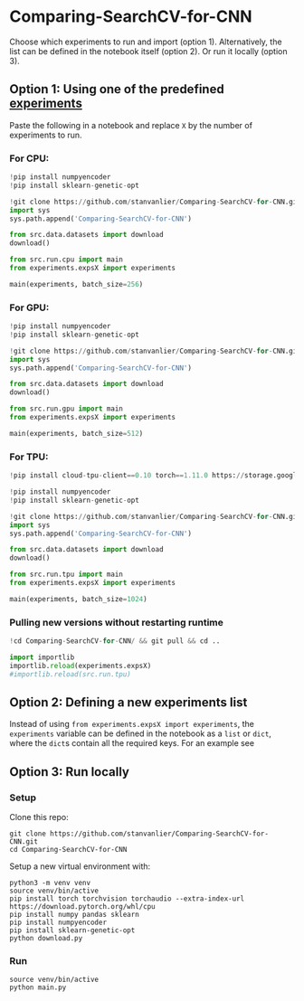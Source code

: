 # Comparing-SearchCV-for-CNN

Choose which experiments to run and import (option 1). Alternatively, the list
can be defined in the notebook itself (option 2). Or run it locally (option 3).

## Option 1: Using one of the predefined [experiments](experiments/)

Paste the following in a notebook and replace `X` by the number of
experiments to run.

### For CPU:

```python
!pip install numpyencoder
!pip install sklearn-genetic-opt

!git clone https://github.com/stanvanlier/Comparing-SearchCV-for-CNN.git
import sys
sys.path.append('Comparing-SearchCV-for-CNN')

from src.data.datasets import download
download()

from src.run.cpu import main 
from experiments.expsX import experiments

main(experiments, batch_size=256)
```

### For GPU:

```python
!pip install numpyencoder
!pip install sklearn-genetic-opt

!git clone https://github.com/stanvanlier/Comparing-SearchCV-for-CNN.git
import sys
sys.path.append('Comparing-SearchCV-for-CNN')

from src.data.datasets import download
download()

from src.run.gpu import main 
from experiments.expsX import experiments

main(experiments, batch_size=512)
```

### For TPU:

```python
!pip install cloud-tpu-client==0.10 torch==1.11.0 https://storage.googleapis.com/tpu-pytorch/wheels/colab/torch_xla-1.11-cp37-cp37m-linux_x86_64.whl

!pip install numpyencoder
!pip install sklearn-genetic-opt

!git clone https://github.com/stanvanlier/Comparing-SearchCV-for-CNN.git
import sys
sys.path.append('Comparing-SearchCV-for-CNN')

from src.data.datasets import download
download()

from src.run.tpu import main 
from experiments.expsX import experiments

main(experiments, batch_size=1024)
```

### Pulling new versions without restarting runtime

```python
!cd Comparing-SearchCV-for-CNN/ && git pull && cd ..

import importlib
importlib.reload(experiments.expsX)
#importlib.reload(src.run.tpu)
```

## Option 2: Defining a new experiments list

Instead of using `from experiments.expsX import experiments`, the `experiments`
variable can be defined in the notebook as a `list` or `dict`, where the
`dict`s contain all the required keys. For an example see [](experiments/exps1.py)


## Option 3: Run locally

### Setup

Clone this repo:

```
git clone https://github.com/stanvanlier/Comparing-SearchCV-for-CNN.git
cd Comparing-SearchCV-for-CNN
```

Setup a new virtual environment with:

```
python3 -m venv venv
source venv/bin/active
pip install torch torchvision torchaudio --extra-index-url https://download.pytorch.org/whl/cpu
pip install numpy pandas sklearn
pip install numpyencoder
pip install sklearn-genetic-opt
python download.py
```

### Run

```
source venv/bin/active
python main.py
```
